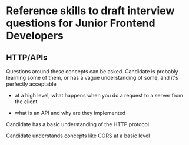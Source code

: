 # Reference skills to draft interview questions for Junior Frontend Developers

## HTTP/APIs

Questions around these concepts can be asked. Candidate is probably learning some of them, or has a vague understanding of some, and it's perfectly acceptable

* at a high level, what happens when you do a request to a server from the client

* what is an API and why are they implemented

Candidate has a basic understanding of the HTTP protocol

Candidate understands concepts like CORS at a basic level

